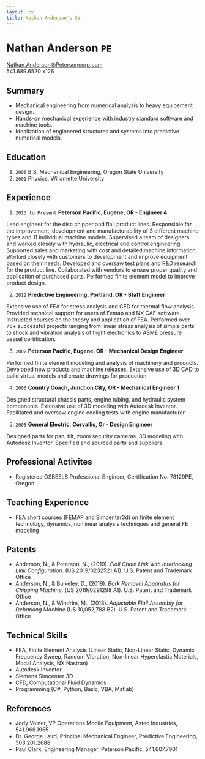 ```yaml
---
layout: cv
title: Nathan Anderson's CV
---
```

# Nathan Anderson `PE`

Nathan.Anderson@Petersoncorp.com  
541.689.6520 x126

## Summary

- Mechanical engineering from numerical analysis to heavy equipement design.
- Hands-on mechanical experience with industry standard software and machine tools.
- Idealization of engineered structures and systems into predictive numerical models.

## Education

1. `2006` B.S. Mechanical Engineering, Oregon State University
2. `2001` Physics, Willamette University

## Experience

1. `2013 to Present`  **Peterson Pacific, Eugene, OR - Engineer 4**  

 Lead engineer for the disc chipper and flail product lines.  Responsible for the improvement, development and manufacturability of 3 different machine types and 11 individual machine models.  Supervised a team of designers and worked closely with hydraulic, electrical and control engineering.  Supported sales and marketing with cost and detailed machine information.  Worked closely with customers to development and improve equipment based on their needs.  Developed and oversaw test plans and R&D research for the product line.  Collaborated with vendors to ensure proper quality and application of purchased parts.  Performed finite element model to improve product design.
  
2. `2012`  **Predictive Engineering, Portland, OR - Staff Engineer**  

 Extensive use of FEA for stress analysis and CFD for thermal flow analysis.  Provided technical support for users of Femap and NX CAE software.  Instructed courses on the theory and application of FEA.  Performed over 75+ successful projects ranging from linear stress analysis of simple parts to shock and vibration analysis of flight electronics to ASME pressure vessel certification.

3. `2007`  **Peterson Pacific, Eugene, OR - Mechanical Design Engineer**  

 Performed finite element modeling and analysis of machinery and products.  Developed new products and machine releases.  Extensive use of 3D CAD to build virtual models and create drawings for production.

4. `2006`  **Country Coach, Junction City, OR - Mechanical Engineer 1**  

 Designed structural chassis parts, engine tubing, and hydraulic system components.  Extensive use of 3D modeling with Autodesk Inventor. Facilitated and oversaw engine cooling tests with engine manufacturer.
  
5. `2005`  **General Electric, Corvallis, Or - Design Engineer**  

 Designed parts for pan, tilt, zoom security cameras.  3D modeling with Autodesk Inventor.  Specified and sourced parts and suppliers.

## Professional Activites

- Registered OSBEELS Professional Engineer, Certification No. 78129PE, Oregon

## Teaching Experience

- FEA short courses (FEMAP and Simcenter3d) on finite element technology, dynamics, nonlinear analysis techniques and general FE modeling

## Patents

- Anderson, N., & Peterson, N., (2019). *Flail Chain Link with Interlocking Link Configuration*. (US 2019/0232521 A1). U.S. Patent and Trademark Office
- Anderson, N., & Bulkeley, D., (2019). *Bark Removal Apparatus for Chipping Machine*. (US 2019/0291298 A1). U.S. Patent and Trademark Office
- Anderson, N., & Windrim, M., (2018). *Adjustable Flail Assembly for Debarking Machine* (US 10,052,788 B2). U.S. Patent and Trademark Office

## Technical Skills

- FEA, Finite Element Analysis (Linear Static, Non-Linear Static, Dynamic Frequency Sweep, Random Vibration, Non-linear Hyperelastic Materials, Modal Analysis, NX Nastran)
- Autodesk Inventor
- Siemens Simcenter 3D
- CFD, Computational Fluid Dynamics
- Programming (C#, Python, Basic, VBA, Matlab)

## References

- Jody Volner, VP Operations Mobile Equipment, Astec Industries, 541.968.1955
- Dr. George Laird, Principal Mechanical Engineer, Predictive Engineering, 503.201.2688
- Paul Clark, Engineering Manager, Peterson Pacific, 541.607.7901
